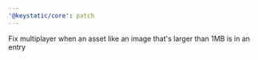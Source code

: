 ```yaml
---
'@keystatic/core': patch
---
```


Fix multiplayer when an asset like an image that's larger than 1MB is in an entry
